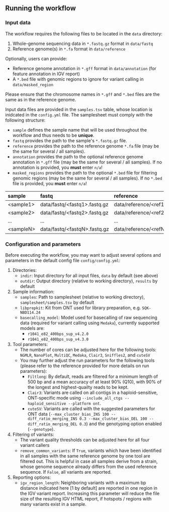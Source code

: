 ## Running the workflow

### Input data

The workflow requires the following files to be located in the `data` directory:
1. Whole-genome sequencing data in `*.fastq.gz` format in `data/fastq`
2. Reference genome(s) in `*.fa` format in `data/reference`

Optionally, users can provide:
- Reference genome annotation in `*.gff` format in `data/annotation` (for feature annotation in IGV report)
- A `*.bed` file with genomic regions to ignore for variant calling in `data/masked_region`

Please ensure that the chromosome names in `*.gff` and `*.bed` files are the same as in the reference genome.

Input data files are provided in the `samples.tsv` table, whose location is inidcated in the `config.yml` file. The samplesheet must comply with the following structure:
- `sample` defines the sample name that will be used throughout the workflow and thus needs to be **unique**.
- `fastq` provides the path to the sample's `*.fastq.gz` file.
- `reference` provides the path to the reference genome `*.fa` file (may be the same for several / all samples).
- `annotation` provides the path to the optional reference genome annotation in `*.gff` file (may be the same for several / all samples). If no annotation is provided, you **must** enter `n/a`!
- `masked_regions` provides the path to the optional `*.bed` file for filtering genomic regions (may be the same for several / all samples). If no `*.bed` file is provided, you **must** enter `n/a`!

| sample     | fastq                         | reference                 | annotation                   | masked_regions                    |
| :--------- | :---------------------------- | :------------------------ | :--------------------------- | :-------------------------------- |
| \<sample1> | data/fastq/\<fastq1>.fastq.gz | data/reference/\<ref1>.fa | data/annotation/\<anno1>.gff | data/masked_region/\<region1>.bed |
| \<sample2> | data/fastq/\<fastq2>.fastq.gz | data/reference/\<ref2>.fa | data/annotation/\<anno2>.gff | data/masked_region/\<region2>.bed |
| ...        | ...                           | ...                       | ...                          | ...                               |
| \<sampleN> | data/fastq/\<fastqN>.fastq.gz | data/reference/\<refN>.fa | data/annotation/\<annoN>.gff | data/masked_region/\<regionN>.bed |

### Configuration and parameters

Before executing the workflow, you may want to adjust several options and parameters in the default config file `config/config.yml`:
1. Directories:
   * `indir`: Input directory for all input files, `data` by default (see above)
   * `outdir`: Output directory (relative to working directory), `results` by default
2. Sample information:
   * `samples`: Path to samplesheet (relative to working directory), `samplesheet/samples.tsv` by default
   * `libprepkit`: Kit from ONT used for library preparation, e.g. `SQK-NBD114.24`
   * `basecalling_model`: Model used for basecalling of raw sequencing data (required for variant calling using `Medaka`), currently supported models are:
      * `r1041_e82_400bps_sup_v4.2.0`
      * `r1041_e82_400bps_sup_v4.3.0`
3. Tool parameters:
   * The number of cores can be adjusted here for the following tools: `NGMLR`, `NanoPlot`, `MultiQC`, `Medaka`, `Clair3`, `Sniffles2`, and `cuteSV`
   * You may further adjust the run parameters for the following tools (please refer to the reference provided for more details on run parameters):
      * `Filtlong`: By default, reads are filtered for a minimum length of 500 bp and a mean accuracy of at least 90% (Q10), with 90% of the longest and highest-quailty reads to be kept.
      * `Clair3`: Variants are called on all contigs in a haploid-sensitive, ONT-specific mode using `--include_all_ctgs --haploid_sensitive --platform ont`.
      * `cuteSV`: Variants are called with the suggested parameters for ONT data (`--max_cluster_bias_INS 100 --diff_ratio_merging_INS 0.3 --max_cluster_bias_DEL 100 --diff_ratio_merging_DEL 0.3`) and the genotyping option enabled (`--genotype`). 
4. Filtering of variants:
   * The variant quality thresholds can be adjusted here for all four variant callers
   * `remove_common_variants`: If `True`, variants which have been identified in all samples with the same reference genome by one tool are filtered out. This is helpful in case all samples derive from a strain, whose genome sequence already differs from the used reference sequence. If `False`, all variants are reported.
5. Reporting options:
   * `igv_region_length`: Neighboring variants with a maximum bp distance indicated here [1 by default] are reported in one region in the IGV variant report. Increasing this parameter will reduce the file size of the resulting IGV HTML report, if hotspots / regions with many variants exist in a sample.